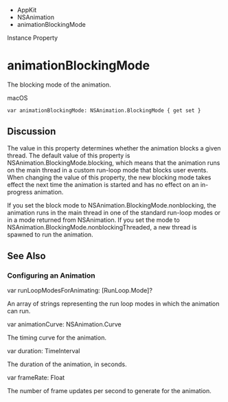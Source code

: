 

- AppKit
- NSAnimation
-  animationBlockingMode 

Instance Property

# animationBlockingMode

The blocking mode of the animation.

macOS

``` source
var animationBlockingMode: NSAnimation.BlockingMode { get set }
```

## Discussion

The value in this property determines whether the animation blocks a given thread. The default value of this property is NSAnimation.BlockingMode.blocking, which means that the animation runs on the main thread in a custom run-loop mode that blocks user events. When changing the value of this property, the new blocking mode takes effect the next time the animation is started and has no effect on an in-progress animation.

If you set the block mode to NSAnimation.BlockingMode.nonblocking, the animation runs in the main thread in one of the standard run-loop modes or in a mode returned from NSAnimation. If you set the mode to NSAnimation.BlockingMode.nonblockingThreaded, a new thread is spawned to run the animation.

## See Also

### Configuring an Animation

var runLoopModesForAnimating: [RunLoop.Mode]?

An array of strings representing the run loop modes in which the animation can run.

var animationCurve: NSAnimation.Curve

The timing curve for the animation.

var duration: TimeInterval

The duration of the animation, in seconds.

var frameRate: Float

The number of frame updates per second to generate for the animation.

